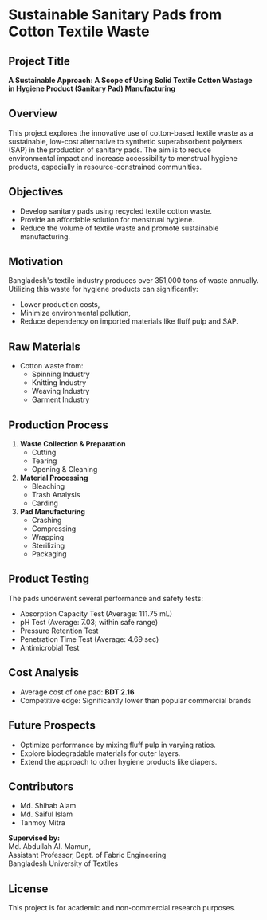 # Sustainable Sanitary Pads from Cotton Textile Waste

## Project Title
**A Sustainable Approach: A Scope of Using Solid Textile Cotton Wastage in Hygiene Product (Sanitary Pad) Manufacturing**

## Overview
This project explores the innovative use of cotton-based textile waste as a sustainable, low-cost alternative to synthetic superabsorbent polymers (SAP) in the production of sanitary pads. The aim is to reduce environmental impact and increase accessibility to menstrual hygiene products, especially in resource-constrained communities.

## Objectives
- Develop sanitary pads using recycled textile cotton waste.
- Provide an affordable solution for menstrual hygiene.
- Reduce the volume of textile waste and promote sustainable manufacturing.

## Motivation
Bangladesh's textile industry produces over 351,000 tons of waste annually. Utilizing this waste for hygiene products can significantly:
- Lower production costs,
- Minimize environmental pollution,
- Reduce dependency on imported materials like fluff pulp and SAP.

## Raw Materials
- Cotton waste from:  
  - Spinning Industry  
  - Knitting Industry  
  - Weaving Industry  
  - Garment Industry

## Production Process
1. **Waste Collection & Preparation**  
   - Cutting  
   - Tearing  
   - Opening & Cleaning  
2. **Material Processing**  
   - Bleaching  
   - Trash Analysis  
   - Carding  
3. **Pad Manufacturing**  
   - Crashing  
   - Compressing  
   - Wrapping  
   - Sterilizing  
   - Packaging

## Product Testing
The pads underwent several performance and safety tests:
- Absorption Capacity Test (Average: 111.75 mL)
- pH Test (Average: 7.03; within safe range)
- Pressure Retention Test
- Penetration Time Test (Average: 4.69 sec)
- Antimicrobial Test

## Cost Analysis
- Average cost of one pad: **BDT 2.16**
- Competitive edge: Significantly lower than popular commercial brands

## Future Prospects
- Optimize performance by mixing fluff pulp in varying ratios.
- Explore biodegradable materials for outer layers.
- Extend the approach to other hygiene products like diapers.

## Contributors
- Md. Shihab Alam  
- Md. Saiful Islam  
- Tanmoy Mitra  

**Supervised by:**  
Md. Abdullah Al. Mamun,  
Assistant Professor, Dept. of Fabric Engineering  
Bangladesh University of Textiles

## License
This project is for academic and non-commercial research purposes.

